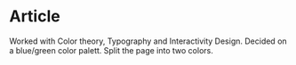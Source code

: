 # Article
Worked with Color theory, Typography and Interactivity Design.
Decided on a blue/green color palett.
Split the page into two colors.
